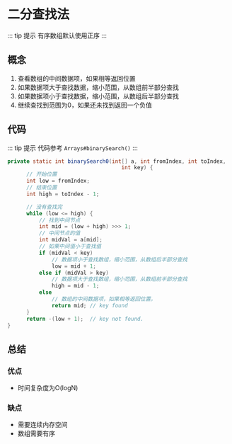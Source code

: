 # 二分查找法

::: tip 提示
有序数组默认使用正序
:::

## 概念

1. 查看数组的中间数据项，如果相等返回位置
2. 如果数据项大于查找数据，缩小范围，从数组前半部分查找
3. 如果数据项小于查找数据，缩小范围，从数组后半部分查找
4. 继续查找到范围为0，如果还未找到返回一个负值

## 代码

::: tip 提示
代码参考 `Arrays#binarySearch()`
:::

```java
private static int binarySearch0(int[] a, int fromIndex, int toIndex,
                                    int key) {
      // 开始位置
      int low = fromIndex;
      // 结束位置
      int high = toIndex - 1;

      // 没有查找完
      while (low <= high) {
          // 找到中间节点
          int mid = (low + high) >>> 1;
          // 中间节点的值
          int midVal = a[mid];
          // 如果中间值小于查找值
          if (midVal < key)
              // 数据项小于查找数组，缩小范围，从数组后半部分查找
              low = mid + 1;
          else if (midVal > key)
              // 数据项大于查找数组，缩小范围，从数组前半部分查找
              high = mid - 1;
          else
              // 数组的中间数据项，如果相等返回位置，
              return mid; // key found
      }
      return -(low + 1);  // key not found.
}
```

## 总结

### 优点

* 时间复杂度为O(logN)

### 缺点

* 需要连续内存空间
* 数组需要有序
